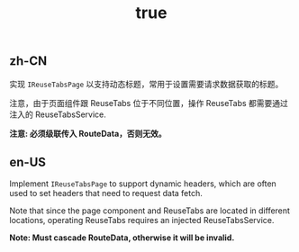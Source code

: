 ﻿---
order: 3
iframe: 360
link: /reuse/dynamic-title
title:
  zh-CN: 动态标题
  en-US: Dynamic title
---

## zh-CN

实现 `IReuseTabsPage` 以支持动态标题，常用于设置需要请求数据获取的标题。

注意，由于页面组件跟 ReuseTabs 位于不同位置，操作 ReuseTabs 都需要通过注入的 ReuseTabsService.

**注意: 必须级联传入 RouteData，否则无效。**

## en-US

Implement `IReuseTabsPage` to support dynamic headers, which are often used to set headers that need to request data fetch.

Note that since the page component and ReuseTabs are located in different locations, operating ReuseTabs requires an injected ReuseTabsService.

**Note: Must cascade RouteData, otherwise it will be invalid.**